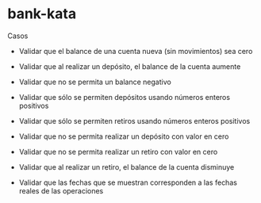 # bank-kata

Casos

- Validar que el balance de una cuenta nueva (sin movimientos) sea cero
- Validar que al realizar un depósito, el balance de la cuenta aumente
- Validar que no se permita un balance negativo
- Validar que sólo se permiten depósitos usando números enteros positivos
- Validar que sólo se permiten retiros usando números enteros positivos
- Validar que no se permita realizar un depósito con valor en cero
- Validar que no se permita realizar un retiro con valor en cero


- Validar que al realizar un retiro, el balance de la cuenta disminuye
- Validar que las fechas que se muestran corresponden a las fechas reales de las operaciones

